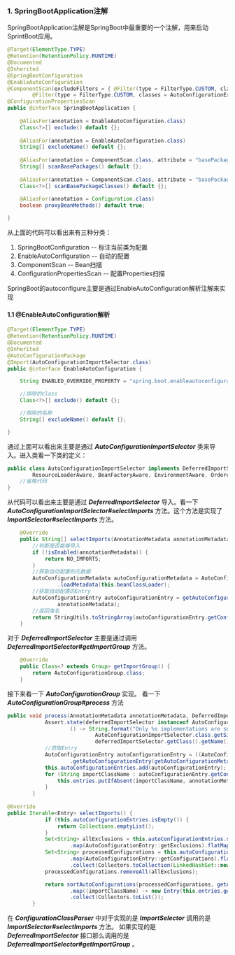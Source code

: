 ### 1. SpringBootApplication注解
SpringBootApplication注解是SpringBoot中最重要的一个注解，用来启动SprintBoot应用。

```java
@Target(ElementType.TYPE)
@Retention(RetentionPolicy.RUNTIME)
@Documented
@Inherited
@SpringBootConfiguration
@EnableAutoConfiguration
@ComponentScan(excludeFilters = { @Filter(type = FilterType.CUSTOM, classes = TypeExcludeFilter.class),
		@Filter(type = FilterType.CUSTOM, classes = AutoConfigurationExcludeFilter.class) })
@ConfigurationPropertiesScan
public @interface SpringBootApplication {
    
	@AliasFor(annotation = EnableAutoConfiguration.class)
	Class<?>[] exclude() default {};
	
	@AliasFor(annotation = EnableAutoConfiguration.class)
	String[] excludeName() default {};
	
	@AliasFor(annotation = ComponentScan.class, attribute = "basePackages")
	String[] scanBasePackages() default {};
	
	@AliasFor(annotation = ComponentScan.class, attribute = "basePackageClasses")
	Class<?>[] scanBasePackageClasses() default {};
	
	@AliasFor(annotation = Configuration.class)
	boolean proxyBeanMethods() default true;

}
```
从上面的代码可以看出来有三种分类：  
1. SpringBootConfiguration -- 标注当前类为配置
2. EnableAutoConfiguration -- 自动的配置
3. ComponentScan -- Bean扫描
4. ConfigurationPropertiesScan -- 配置Properties扫描  

SpringBoot的autoconfigure主要是通过EnableAutoConfiguration解析注解来实现
#### 1.1 @EnableAutoConfiguration解析


```java
@Target(ElementType.TYPE)
@Retention(RetentionPolicy.RUNTIME)
@Documented
@Inherited
@AutoConfigurationPackage
@Import(AutoConfigurationImportSelector.class)
public @interface EnableAutoConfiguration {

	String ENABLED_OVERRIDE_PROPERTY = "spring.boot.enableautoconfiguration";

    //排除的class
	Class<?>[] exclude() default {};

    //排除的名称
	String[] excludeName() default {};

}
```
通过上面可以看出来主要是通过 ***AutoConfigurationImportSelector*** 类来导入。进入类看一下类的定义：

```java
public class AutoConfigurationImportSelector implements DeferredImportSelector, BeanClassLoaderAware,
		ResourceLoaderAware, BeanFactoryAware, EnvironmentAware, Ordered {
    //省略代码		    
}
```
从代码可以看出来主要是通过 ***DeferredImportSelector*** 导入。看一下 
***AutoConfigurationImportSelector#selectImports*** 方法。这个方法是实现了  ***ImportSelector#selectImports*** 方法。

```java
	@Override
	public String[] selectImports(AnnotationMetadata annotationMetadata) {
		//判断是否能够导入
		if (!isEnabled(annotationMetadata)) {
			return NO_IMPORTS;
		}
		//获取自动配置的元数据
		AutoConfigurationMetadata autoConfigurationMetadata = AutoConfigurationMetadataLoader
				.loadMetadata(this.beanClassLoader);
		//获取自动配置的Entry		
		AutoConfigurationEntry autoConfigurationEntry = getAutoConfigurationEntry(autoConfigurationMetadata,
				annotationMetadata);
		//返回类名		
		return StringUtils.toStringArray(autoConfigurationEntry.getConfigurations());
	}
```
对于 ***DeferredImportSelector*** 主要是通过调用 ***DeferredImportSelector#getImportGroup*** 方法。

```java
	@Override
	public Class<? extends Group> getImportGroup() {
		return AutoConfigurationGroup.class;
	}
```

接下来看一下 ***AutoConfigurationGroup*** 实现。 看一下 ***AutoConfigurationGroup#process*** 方法

```java
public void process(AnnotationMetadata annotationMetadata, DeferredImportSelector deferredImportSelector) {
			Assert.state(deferredImportSelector instanceof AutoConfigurationImportSelector,
					() -> String.format("Only %s implementations are supported, got %s",
							AutoConfigurationImportSelector.class.getSimpleName(),
							deferredImportSelector.getClass().getName()));
			//获取Entry
			AutoConfigurationEntry autoConfigurationEntry = ((AutoConfigurationImportSelector) deferredImportSelector)
					.getAutoConfigurationEntry(getAutoConfigurationMetadata(), annotationMetadata);
			this.autoConfigurationEntries.add(autoConfigurationEntry);
			for (String importClassName : autoConfigurationEntry.getConfigurations()) {
				this.entries.putIfAbsent(importClassName, annotationMetadata);
			}
		}
		
@Override
public Iterable<Entry> selectImports() {
			if (this.autoConfigurationEntries.isEmpty()) {
				return Collections.emptyList();
			}
			Set<String> allExclusions = this.autoConfigurationEntries.stream()
					.map(AutoConfigurationEntry::getExclusions).flatMap(Collection::stream).collect(Collectors.toSet());
			Set<String> processedConfigurations = this.autoConfigurationEntries.stream()
					.map(AutoConfigurationEntry::getConfigurations).flatMap(Collection::stream)
					.collect(Collectors.toCollection(LinkedHashSet::new));
			processedConfigurations.removeAll(allExclusions);

			return sortAutoConfigurations(processedConfigurations, getAutoConfigurationMetadata()).stream()
					.map((importClassName) -> new Entry(this.entries.get(importClassName), importClassName))
					.collect(Collectors.toList());
		}
```
在 ***ConfigurationClassParser*** 中对于实现的是 ***ImportSelector*** 调用的是 ***ImportSelector#selectImports*** 方法。 如果实现的是 ***DeferredImportSelector*** 接口那么调用的是  ***DeferredImportSelector#getImportGroup*** 。